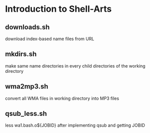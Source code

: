 # Introduction to Shell-Arts

## downloads.sh
download index-based name files from URL
## mkdirs.sh
make same name directories in every child directories of the working directory
## wma2mp3.sh
convert all WMA files in working directory into MP3 files
## qsub_less.sh
less wa1.bash.o${JOBID} after implementing qsub and getting JOBID
